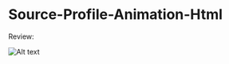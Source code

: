 # Source-Profile-Animation-Html
Review: 

<img
  src="https://i.imgur.com/HysdKSS.jpg"
  alt="Alt text"
  title="Optional title"
  style="display: inline-block; margin: 0 auto; max-width: 300px">
